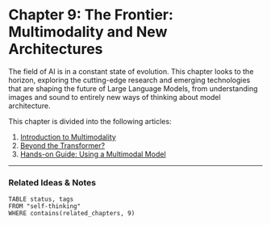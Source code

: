 # Chapter 9: The Frontier: Multimodality and New Architectures

The field of AI is in a constant state of evolution. This chapter looks to the horizon, exploring the cutting-edge research and emerging technologies that are shaping the future of Large Language Models, from understanding images and sound to entirely new ways of thinking about model architecture.

This chapter is divided into the following articles:

1.  [Introduction to Multimodality](./01_introduction_to_multimodality.md)
2.  [Beyond the Transformer?](./02_beyond_the_transformer.md)
3.  [Hands-on Guide: Using a Multimodal Model](./03_hands_on_guide_multimodal.md)

---
### Related Ideas & Notes

```dataview
TABLE status, tags
FROM "self-thinking"
WHERE contains(related_chapters, 9)
```